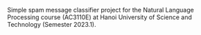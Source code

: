 Simple spam message classifier project for the Natural Language Processing course (AC3110E) at Hanoi University of Science and Technology (Semester 2023.1).
